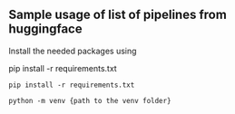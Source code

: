 ## Sample usage of list of pipelines from huggingface

Install the needed packages using 

pip install -r requirements.txt

```Install Dependencies
pip install -r requirements.txt
```
```Create Virtual Envrionment
python -m venv {path to the venv folder}
```